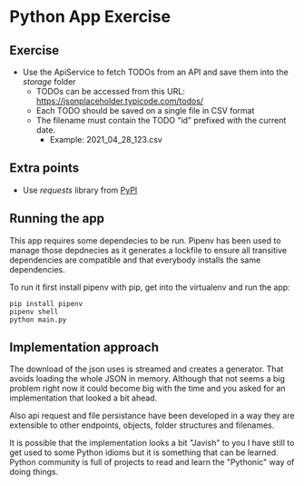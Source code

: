 # Python App Exercise

## Exercise
- Use the ApiService to fetch TODOs from an API and save them into the _storage_ folder
    - TODOs can be accessed from this URL: https://jsonplaceholder.typicode.com/todos/
    - Each TODO should be saved on a single file in CSV format
    - The filename must contain the TODO "id" prefixed with the current date.
        - Example: 2021_04_28_123.csv


## Extra points
- Use _requests_ library from [PyPI](https://pypi.org/project/requests/)

## Running the app
This app requires some dependecies to be run.
Pipenv has been used to manage those depdnecies as it generates a lockfile to ensure all
transitive dependencies are compatible and that everybody installs the same dependencies.

To run it first install pipenv with pip, get into the virtualenv and run the app:
```
pip install pipenv
pipenv shell
python main.py
```

## Implementation approach
The download of the json uses is streamed and creates a generator. That avoids loading the
whole JSON in memory. Although that not seems a big problem right now it could become big
with the time and you asked for an implementation that looked a bit ahead.

Also api request and file persistance have been developed in a way they are extensible to
other endpoints, objects, folder structures and filenames.

It is possible that the implementation looks a bit "Javish" to you I have still to get
used to some Python idioms but it is something that can be learned. Python community
is full of projects to read and learn the "Pythonic" way of doing things.

